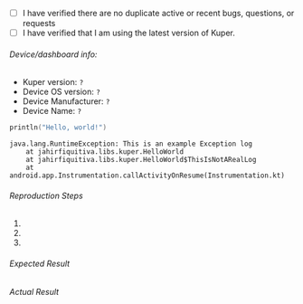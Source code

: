 - [ ] I have verified there are no duplicate active or recent bugs, questions, or requests
- [ ] I have verified that I am using the latest version of Kuper.

###### Device/dashboard info:
 - Kuper version: `?`
 - Device OS version: `?`
 - Device Manufacturer: `?`
 - Device Name: `?`

<!-- Please wrap code with correct syntax highlighting. -->

```kotlin
println("Hello, world!")
```

<!-- Please wrap logs with Gradle syntax highlighting (it makes them look better): -->

```Gradle
java.lang.RuntimeException: This is an example Exception log
    at jahirfiquitiva.libs.kuper.HelloWorld
    at jahirfiquitiva.libs.kuper.HelloWorld$ThisIsNotARealLog
    at android.app.Instrumentation.callActivityOnResume(Instrumentation.kt)
```
 
###### Reproduction Steps

1. 
2. 
3. 

###### Expected Result



###### Actual Result
